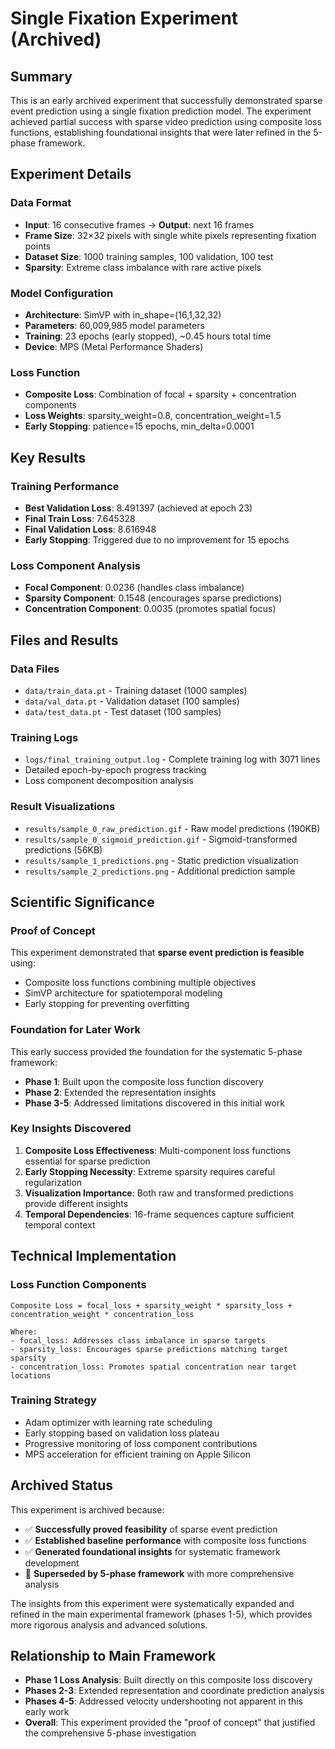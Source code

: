 # Single Fixation Experiment (Archived)

## Summary
This is an early archived experiment that successfully demonstrated sparse event prediction using a single fixation prediction model. The experiment achieved partial success with sparse video prediction using composite loss functions, establishing foundational insights that were later refined in the 5-phase framework.

## Experiment Details

### Data Format
- **Input**: 16 consecutive frames → **Output**: next 16 frames  
- **Frame Size**: 32×32 pixels with single white pixels representing fixation points
- **Dataset Size**: 1000 training samples, 100 validation, 100 test
- **Sparsity**: Extreme class imbalance with rare active pixels

### Model Configuration
- **Architecture**: SimVP with in_shape=(16,1,32,32)
- **Parameters**: 60,009,985 model parameters
- **Training**: 23 epochs (early stopped), ~0.45 hours total time
- **Device**: MPS (Metal Performance Shaders)

### Loss Function
- **Composite Loss**: Combination of focal + sparsity + concentration components
- **Loss Weights**: sparsity_weight=0.8, concentration_weight=1.5
- **Early Stopping**: patience=15 epochs, min_delta=0.0001

## Key Results

### Training Performance
- **Best Validation Loss**: 8.491397 (achieved at epoch 23)
- **Final Train Loss**: 7.645328
- **Final Validation Loss**: 8.616948
- **Early Stopping**: Triggered due to no improvement for 15 epochs

### Loss Component Analysis
- **Focal Component**: 0.0236 (handles class imbalance)
- **Sparsity Component**: 0.1548 (encourages sparse predictions)  
- **Concentration Component**: 0.0035 (promotes spatial focus)

## Files and Results

### Data Files
- `data/train_data.pt` - Training dataset (1000 samples)
- `data/val_data.pt` - Validation dataset (100 samples)
- `data/test_data.pt` - Test dataset (100 samples)

### Training Logs
- `logs/final_training_output.log` - Complete training log with 3071 lines
- Detailed epoch-by-epoch progress tracking
- Loss component decomposition analysis

### Result Visualizations
- `results/sample_0_raw_prediction.gif` - Raw model predictions (190KB)
- `results/sample_0_sigmoid_prediction.gif` - Sigmoid-transformed predictions (56KB)
- `results/sample_1_predictions.png` - Static prediction visualization
- `results/sample_2_predictions.png` - Additional prediction sample

## Scientific Significance

### Proof of Concept
This experiment demonstrated that **sparse event prediction is feasible** using:
- Composite loss functions combining multiple objectives
- SimVP architecture for spatiotemporal modeling
- Early stopping for preventing overfitting

### Foundation for Later Work
This early success provided the foundation for the systematic 5-phase framework:
- **Phase 1**: Built upon the composite loss function discovery
- **Phase 2**: Extended the representation insights  
- **Phase 3-5**: Addressed limitations discovered in this initial work

### Key Insights Discovered
1. **Composite Loss Effectiveness**: Multi-component loss functions essential for sparse prediction
2. **Early Stopping Necessity**: Extreme sparsity requires careful regularization
3. **Visualization Importance**: Both raw and transformed predictions provide different insights
4. **Temporal Dependencies**: 16-frame sequences capture sufficient temporal context

## Technical Implementation

### Loss Function Components
```
Composite Loss = focal_loss + sparsity_weight * sparsity_loss + concentration_weight * concentration_loss

Where:
- focal_loss: Addresses class imbalance in sparse targets
- sparsity_loss: Encourages sparse predictions matching target sparsity
- concentration_loss: Promotes spatial concentration near target locations
```

### Training Strategy
- Adam optimizer with learning rate scheduling
- Early stopping based on validation loss plateau
- Progressive monitoring of loss component contributions
- MPS acceleration for efficient training on Apple Silicon

## Archived Status
This experiment is archived because:
- ✅ **Successfully proved feasibility** of sparse event prediction
- ✅ **Established baseline performance** with composite loss functions
- ✅ **Generated foundational insights** for systematic framework development
- 🔄 **Superseded by 5-phase framework** with more comprehensive analysis

The insights from this experiment were systematically expanded and refined in the main experimental framework (phases 1-5), which provides more rigorous analysis and advanced solutions.

## Relationship to Main Framework
- **Phase 1 Loss Analysis**: Built directly on this composite loss discovery
- **Phases 2-3**: Extended representation and coordinate prediction analysis
- **Phases 4-5**: Addressed velocity undershooting not apparent in this early work
- **Overall**: This experiment provided the "proof of concept" that justified the comprehensive 5-phase investigation 
